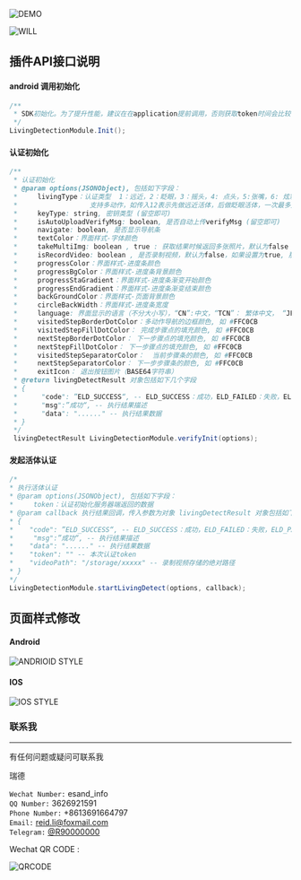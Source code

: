 
![DEMO](https://rd-esand-dev.oss-cn-shanghai.aliyuncs.com/imgs/fldt/demo.gif?OSSAccessKeyId=LTAI5tNZJG7Rz5icyxCpxDNg&Expires=2111946097&Signature=0NfltyR72r81CJ40c7TFj8oQOLs%3D)


![WILL](https://rd-esand-dev.oss-cn-shanghai.aliyuncs.com/imgs/fldt/will.gif?OSSAccessKeyId=LTAI5tNZJG7Rz5icyxCpxDNg&Expires=1794525118&Signature=%2Bg2Wc%2FqDBzrxi%2B7l3r5%2BfKQqnRo%3D)
## 插件API接口说明

#### android 调用初始化
```java
/**
 * SDK初始化。为了提升性能，建议在在application提前调用，否则获取token时间会比较长
 */
LivingDetectionModule.Init();
```

#### 认证初始化
```java
/**
 * 认证初始化
 * @param options(JSONObject), 包括如下字段：
 *     livingType：认证类型  1：远近，2：眨眼，3：摇头，4: 点头，5:张嘴，6: 炫彩
 *                  支持多动作，如传入12表示先做远近活体，后做眨眼活体，一次最多支持4组动作
 *     keyType: string, 密钥类型 (留空即可)
 *     isAutoUploadVerifyMsg: boolean, 是否自动上传verifyMsg (留空即可)
 *     navigate: boolean, 是否显示导航条
 *     textColor：界面样式-字体颜色
 *     takeMultiImg: boolean , true : 获取结果时候返回多张照片，默认为false
 *     isRecordVideo: boolean , 是否录制视频，默认为false，如果设置为true, 那么将会在认证结束的时候将会返回视频存储的本地绝对路径
 *     progressColor：界面样式-进度条颜色
 *     progressBgColor：界面样式-进度条背景颜色
 *     progressStaGradient：界面样式-进度条渐变开始颜色
 *     progressEndGradient：界面样式-进度条渐变结束颜色
 *     backGroundColor：界面样式-页面背景颜色
 *     circleBackWidth：界面样式-进度条宽度
 *     language: 界面显示的语言（不分大小写），“CN”:中文，“TCN”： 繁体中文， “JP”: 日文，"KR": 韩文， “EN”: 英文
 *     visitedStepBorderDotColor：多动作导航的边框颜色, 如 #FFC0CB
 *     visitedStepFillDotColor： 完成步骤点的填充颜色, 如 #FFC0CB
 *     nextStepBorderDotColor： 下一步骤点的填充颜色, 如 #FFC0CB
 *     nextStepFillDotColor： 下一步骤点的填充颜色, 如 #FFC0CB
 *     visitedStepSeparatorColor：  当前步骤条的颜色, 如 #FFC0CB
 *     nextStepSeparatorColor： 下一步步骤条的颜色, 如 #FFC0CB
 *     exitIcon： 退出按钮图片（BASE64字符串）
 * @return livingDetectResult 对象包括如下几个字段
 * {
 *      "code": ”ELD_SUCCESS“, -- ELD_SUCCESS：成功，ELD_FAILED：失败，ELD_PARAME_ERROR：参数异常，ELD_EXCEPTION：发生异常，ELD_UNSUPPORT：不支持此活体类型
 *      "msg":”成功“, -- 执行结果描述
 *      "data": "......" -- 执行结果数据
 * }
 */
 livingDetectResult LivingDetectionModule.verifyInit(options);
 ```

 #### 发起活体认证
 ```java
/*
 * 执行活体认证
 * @param options(JSONObject), 包括如下字段：
 *     token：认证初始化服务器端返回的数据
 * @param callback 执行结果回调，传入参数为对象 livingDetectResult 对象包括如下几个字段
 * {
 *    "code": ”ELD_SUCCESS“, -- ELD_SUCCESS：成功，ELD_FAILED：失败，ELD_PARAME_ERROR：参数异常，ELD_EXCEPTION：发生异常，ELD_TIMEOUT：执行超时，ELD_PERMISSION：无法获取相机授权，ELD_CANCEL: 用户主动退出
 *     "msg":”成功“, -- 执行结果描述
 *    "data": "......" -- 执行结果数据
 *    "token": "" -- 本次认证token
 *    "videoPath": "/storage/xxxxx" -- 录制视频存储的绝对路径
 * }
 */
LivingDetectionModule.startLivingDetect(options, callback);
```

## 页面样式修改
#### Android
![ANDRIOID STYLE](https://rd-esand-dev.oss-cn-shanghai.aliyuncs.com/imgs/fldt/ldt_style.png?OSSAccessKeyId=LTAI5tNZJG7Rz5icyxCpxDNg&Expires=1794525279&Signature=cnQPMndXSsNSysuL0Ef%2F3HC1fJA%3D)

#### IOS
![IOS STYLE](https://rd-esand-dev.oss-cn-shanghai.aliyuncs.com/imgs/fldt/ldt_style_ios.png?OSSAccessKeyId=LTAI5tNZJG7Rz5icyxCpxDNg&Expires=1794525308&Signature=qb1xTM7u2JaVcJZHUx3Hb4PIJ2k%3D)



### 联系我
---
有任何问题或疑问可联系我

瑞德

`Wechat Number:` esand_info </br>
`QQ Number:` 3626921591 </br>
`Phone Number:` +8613691664797</br>
`Email:` reid.li@foxmail.com</br>
`Telegram:` [@R90000000](https://t.me/R90000000)</br>


Wechat QR CODE :

![QRCODE](https://rd-esand-dev.oss-cn-shanghai.aliyuncs.com/imgs/comms/qrcode.jpeg?OSSAccessKeyId=LTAI5tNZJG7Rz5icyxCpxDNg&Expires=2111946039&Signature=Bry0xT9G22aThkQZzGzNqfLdxq0%3D)
